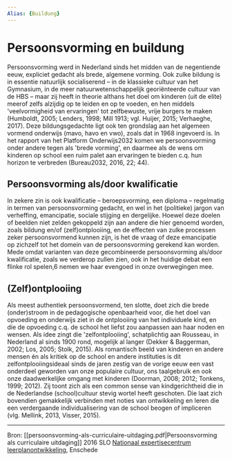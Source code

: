 ```yaml
---
Alias: {Buildung}
---
```


# Persoonsvorming en buildung

Persoonsvorming werd in Nederland sinds het midden van de negentiende eeuw, expliciet
gedacht als brede, algemene vorming. Ook zulke bildung is in essentie natuurlijk socialiserend –
in de klassieke cultuur van het Gymnasium, in de meer natuurwetenschappelijk georiënteerde
cultuur van de HBS – maar zij heeft in theorie althans het doel om kinderen (uit de elite) meerof zelfs alzijdig op te leiden en op te voeden, en hen middels 'veelvormigheid van ervaringen' tot
zelfbewuste, vrije burgers te maken (Humboldt, 2005; Lenders, 1998; Mill 1913; vgl. Huijer,
2015; Verhaeghe, 2017). Deze bildungsgedachte ligt ook ten grondslag aan het algemeen
vormend onderwijs (mavo, havo en vwo), zoals dat in 1968 ingevoerd is. In het rapport van het
Platform Onderwijs2032 komen we persoonsvorming onder andere tegen als 'brede vorming',
en daarmee als de wens om kinderen op school een ruim palet aan ervaringen te bieden c.q.
hun horizon te verbreden (Bureau2032, 2016, 22; 44).

## Persoonsvorming als/door kwalificatie
In zekere zin is ook kwalificatie – beroepsvorming, een diploma – regelmatig in termen van
persoonsvorming gedacht, en wel in het (politieke) jargon van verheffing, emancipatie, sociale
stijging en dergelijke. Hoewel deze doelen of beelden niet zelden gekoppeld zijn aan andere die
hier genoemd worden, zoals bildung en/of (zelf)ontplooiing, en de effecten van zulke processen
zeker persoonsvormend kunnen zijn, is het de vraag of deze emancipatie op zichzelf tot het
domein van de persoonsvorming gerekend kan worden. Mede omdat varianten van deze
gecombineerde persoonsvorming als/door kwalificatie, zoals we verderop zullen zien, ook in het
huidige debat een flinke rol spelen,6 nemen we haar evengoed in onze overwegingen mee.

## (Zelf)ontplooiing
Als meest authentiek persoonsvormend, ten slotte, doet zich die brede (onder)stroom in de
pedagogische openbaarheid voor, die het doel van opvoeding en onderwijs ziet in de
ontplooiing van het individuele kind, en die de opvoeding c.q. de school het liefst zou
aanpassen aan haar noden en wensen. Als idee zingt die 'zelfontplooiing', schatplichtig aan
Rousseau, in Nederland al sinds 1900 rond, mogelijk al langer (Dekker & Baggerman, 2002;
Los, 2005; Stolk, 2015). Als romantisch beeld van kinderen en andere mensen én als kritiek op
de school en andere instituties is dit zelfontplooiingsideaal sinds de jaren zestig van de vorige
eeuw een vast onderdeel geworden van onze populaire cultuur, ons taalgebruik en ook onze
daadwerkelijke omgang met kinderen (Doorman, 2008; 2012; Tonkens, 1999; 2012). Zij toont
zich als een common sense van kindgerichtheid die in de Nederlandse (school)cultuur stevig
wortel heeft geschoten. Die laat zich bovendien gemakkelijk verbinden met noties van
ontwikkeling en leren die een verdergaande individualisering van de school beogen of
impliceren (vlg. Mellink, 2013, Visser, 2015).

---
Bron: [[persoonsvorming-als-curriculaire-uitdaging.pdf|Persoonsvorming als curriculaire uitdaging]] 
2016 SLO [Nationaal expertisecentrum leerplanontwikkeling](https://www.slo.nl/zoeken/@4550/persoonsvorming/), Enschede

